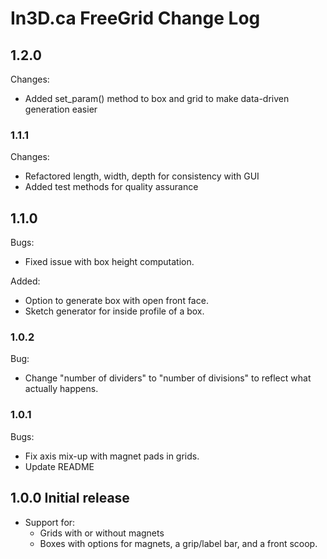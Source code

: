 # In3D.ca FreeGrid Change Log

## 1.2.0

Changes:
* Added set_param() method to box and grid to make data-driven generation easier

### 1.1.1

Changes:
* Refactored length, width, depth for consistency with GUI
* Added test methods for quality assurance

## 1.1.0

Bugs:
* Fixed issue with box height computation.

Added:
* Option to generate box with open front face.
* Sketch generator for inside profile of a box.

### 1.0.2

Bug:
* Change "number of dividers" to "number of divisions" to reflect what actually happens.

### 1.0.1

Bugs:
* Fix axis mix-up with magnet pads in grids.
* Update README

## 1.0.0 Initial release

* Support for:
  * Grids with or without magnets
  * Boxes with options for magnets, a grip/label bar, and a front scoop.